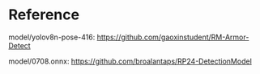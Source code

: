 # Reference

model/yolov8n-pose-416: https://github.com/gaoxinstudent/RM-Armor-Detect

model/0708.onnx: https://github.com/broalantaps/RP24-DetectionModel
